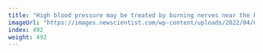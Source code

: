 ```yaml
---
title: "High blood pressure may be treated by burning nerves near the kidneys"
imageUrl: "https://images.newscientist.com/wp-content/uploads/2022/04/04154156/SEI_97125992.jpg?width=600"
index: 492
weight: 492
---
```

